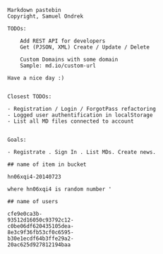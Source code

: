 
	Markdown pastebin
	Copyright, Samuel Ondrek
	
	TODOs:
	
		Add REST API for developers
		Get (PJSON, XML) Create / Update / Delete
		
		Custom Domains with some domain
		Sample: md.io/custom-url
		
	Have a nice day :)
	
	
	Closest TODOs:
	
	- Registration / Login / ForgotPass refactoring
	- Logged user authentification in localStorage
	- List all MD files connected to account
	
	
	Goals:
	
	- Registrate . Sign In . List MDs. Create news.
	
	## name of item in bucket
	
	hn06xqi4-20140723
	
	where hn06xqi4 is random number '
	
	## name of users
	
	cfe9e0ca3b-
	93512d16050c93792c12-
	c0be06df620435105dea-
	8e3c9f36fb53cf0c6595-
	b30e1ecdf64b3ffe29a2-
	20ac625d927812194baa